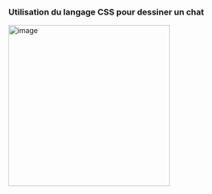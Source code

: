 <p align="left">
<h3 align="left">Utilisation du langage CSS pour dessiner un chat</h3>
<p align="left">
<img width="320" alt="image" src="https://github.com/Hafida3412/Builing-a-cat-painting/assets/160515207/1bea5bd7-9883-4eee-ae69-625d8b60704d">
